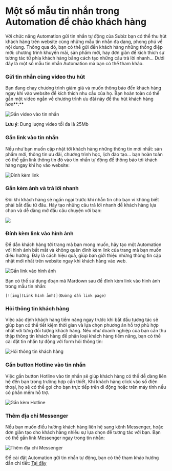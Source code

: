 # Một số mẫu tin nhắn trong Automation để chào khách hàng

Với chức năng Automation gửi tin nhắn tự động của Subiz bạn có thể thu hút khách hàng trên website cùng những mẫu tin nhắn đa dạng, phong phú về nội dung. Thông qua đó, bạn có thể gửi đến khách hàng những thông điệp mới: chương trình khuyến mãi, sản phấm mới, hay đơn giản để kích thích sự tương tác từ phía khách hàng bằng cách tạo những câu trả lời nhanh... Dưới đây là một số mẫu tin nhắn Automation mà bạn có thể tham khảo.

### **Gửi tin nhắn cùng video thu hút**

Bạn đang chạy chương trình giảm giá và muốn thông báo đến khách hàng ngay khi vào website để kích thích nhu cầu của họ. Bạn hoàn toàn có thể gắn một video ngắn về chương trình ưu đãi này để thu hút khách hàng hơn**:**

![G&#x1EAF;n video v&#xE0;o tin nh&#x1EAF;n](../../../.gitbook/assets/videomessage.gif)

**Lưu ý**: Dung lượng video tối đa là 25Mb

### **Gắn link vào tin nhắn**

Nếu như bạn muốn cập nhật tới khách hàng những thông tin mới nhất: sản phẩm mới, thông tin ưu đãi, chương trình học, lịch đào tạo... bạn hoàn toàn có thể gắn link thông tin đó vào tin nhắn tự động để thông báo tới khách hàng ngay khi họ vào website:

![&#x110;&#xED;nh k&#xE8;m link](../../../.gitbook/assets/link.png)

### **Gắn kèm ảnh và trả lời nhanh**

Đôi khi khách hàng sẽ ngần ngại trước khi nhắn tin cho bạn vì không biết phải bắt đầu từ đâu. Hãy tạo những câu trả lời nhanh để khách hàng lựa chọn và dễ dàng mở đầu câu chuyện với bạn:

![](../../../.gitbook/assets/gif_quickreplies.gif)

### **Đính kèm link vào hình ảnh**

Để dẫn khách hàng tới trang mà bạn mong muốn, hãy tạo một Automation với hình ảnh bắt mắt và không quên đính kèm link của trang mà bạn muốn điều hướng. Đây là cách hiệu quả, giúp bạn giới thiệu những thông tin cập nhật mới nhất trên website ngay khi khách hàng vào web.

![G&#x1EAF;n link v&#xE0;o h&#xEC;nh &#x1EA3;nh](../../../.gitbook/assets/markdown.png)

Bạn có thể sử dụng đoạn mã Mardown sau để đính kèm link vào hình ảnh trong mẫu tin nhắn: 

```text
[![img](Link hình ảnh)](Đường dẫn link page)
```

### **Hỏi thông tin khách hàng**

Việc xác định khách hàng tiềm năng ngay trước khi bắt đầu tương tác sẽ giúp bạn có thể tiết kiệm thời gian và lựa chọn phương án hỗ trợ phù hợp nhất với từng đối tượng khách hàng. Nếu như doanh nghiệp của bạn cần thu thập thông tin khách hàng để phân loại khách hàng tiềm năng, bạn có thể cài đặt tin nhắn tự động với form hỏi thông tin:

![H&#x1ECF;i th&#xF4;ng tin kh&#xE1;ch h&#xE0;ng](../../../.gitbook/assets/sendcaptureleads%20%281%29.png)

### **Gắn button Hotline vào tin nhắn**

Việc gắn button Hotline vào tin nhắn sẽ giúp khách hàng có thể dễ dàng liên hệ đến bạn trong trường hợp cần thiết. Khi khách hàng click vào số điện thoại, họ sẽ có thể gọi cho bạn trực tiếp trên di động hoặc trên máy tính nếu có phần mềm hỗ trợ.

![G&#x1EAF;n k&#xE8;m Hotline](../../../.gitbook/assets/callbutton.png)

### **Thêm địa chỉ Messenger**

Nếu bạn muốn điều hướng khách hàng liên hệ sang kênh Messenger, hoặc đơn giản tạo cho khách hàng nhiều sự lựa chọn để tương tác với bạn. Bạn có thể gắn link Messenger ngay trong tin nhắn:

![Th&#xEA;m &#x111;&#x1ECB;a ch&#x1EC9; Messenger](../../../.gitbook/assets/facebook.png)

Để cài đặt Automation gửi tin nhắn tự động, bạn có thể tham khảo hướng dẫn chi tiết: [Tại đây](https://help.subiz.com/su-dung-subiz-nang-cao/tuong-tac-tu-dong/mot-so-automation-thong-dung/automation-gui-tin-nhan-tu-dong)  


  
  
  
  
  
  


  
  


###   

